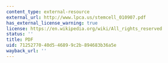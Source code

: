 ```yaml
---
content_type: external-resource
external_url: http://www.lpca.us/stemcell_010907.pdf
has_external_license_warning: true
license: https://en.wikipedia.org/wiki/All_rights_reserved
status: ''
title: PDF
uid: 71252770-40d5-4689-9c2b-894683b36a5e
wayback_url: ''
---
```

